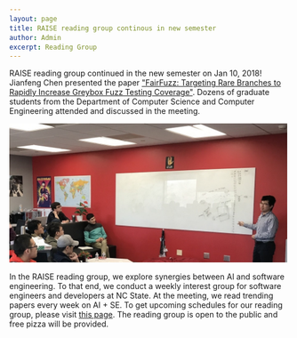 ```yaml
---
layout: page
title: RAISE reading group continous in new semester
author: Admin
excerpt: Reading Group
---
```

RAISE reading group continued in the new semester on Jan 10, 2018! Jianfeng Chen presented the paper ["FairFuzz: Targeting Rare Branches to Rapidly Increase Greybox Fuzz Testing Coverage"](https://arxiv.org/abs/1709.07101). Dozens of graduate students from the Department of Computer Science and Computer Engineering attended and discussed in the meeting.

<img src="/img/reading.jpg" alt="reading group" height="250">

In the RAISE reading group, we explore synergies between AI and software engineering. To that end, we conduct a weekly interest group for software engineers and developers at NC State. At the meeting, we read trending papers every week on AI + SE. To get upcoming schedules for our reading group, please visit [this page](/events/). The reading group is open to the public and free pizza will be provided.